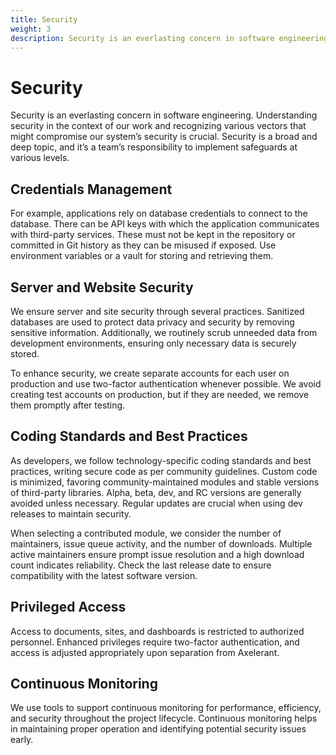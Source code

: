 ```yaml
---
title: Security
weight: 3
description: Security is an everlasting concern in software engineering. Understanding security in the context of our work and recognizing various vectors that might compromise our system’s security is crucial. Security is a broad and deep topic, and it’s a team’s responsibility to implement safeguards at various levels.
---
```


# Security

Security is an everlasting concern in software engineering. Understanding security in the context of our work and recognizing various vectors that might compromise our system’s security is crucial. Security is a broad and deep topic, and it’s a team’s responsibility to implement safeguards at various levels.

## Credentials Management

For example, applications rely on database credentials to connect to the database. There can be API keys with which the application communicates with third-party services. These must not be kept in the repository or committed in Git history as they can be misused if exposed. Use environment variables or a vault for storing and retrieving them.

## Server and Website Security

We ensure server and site security through several practices. Sanitized databases are used to protect data privacy and security by removing sensitive information. Additionally, we routinely scrub unneeded data from development environments, ensuring only necessary data is securely stored.

To enhance security, we create separate accounts for each user on production and use two-factor authentication whenever possible. We avoid creating test accounts on production, but if they are needed, we remove them promptly after testing.

## Coding Standards and Best Practices

As developers, we follow technology-specific coding standards and best practices, writing secure code as per community guidelines. Custom code is minimized, favoring community-maintained modules and stable versions of third-party libraries. Alpha, beta, dev, and RC versions are generally avoided unless necessary. Regular updates are crucial when using dev releases to maintain security.

When selecting a contributed module, we consider the number of maintainers, issue queue activity, and the number of downloads. Multiple active maintainers ensure prompt issue resolution and a high download count indicates reliability. Check the last release date to ensure compatibility with the latest software version.

## Privileged Access

Access to documents, sites, and dashboards is restricted to authorized personnel. Enhanced privileges require two-factor authentication, and access is adjusted appropriately upon separation from Axelerant.

## Continuous Monitoring

We use tools to support continuous monitoring for performance, efficiency, and security throughout the project lifecycle. Continuous monitoring helps in maintaining proper operation and identifying potential security issues early.
